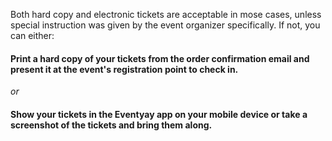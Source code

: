 Both hard copy and electronic tickets are acceptable in mose cases, unless special instruction was given by the event organizer specifically. If not, you can either:

#### Print a hard copy of your tickets from the order confirmation email and present it at the event's registration point to check in.

*or*

#### Show your tickets in the Eventyay app on your mobile device or take a screenshot of the tickets and bring them along. 
